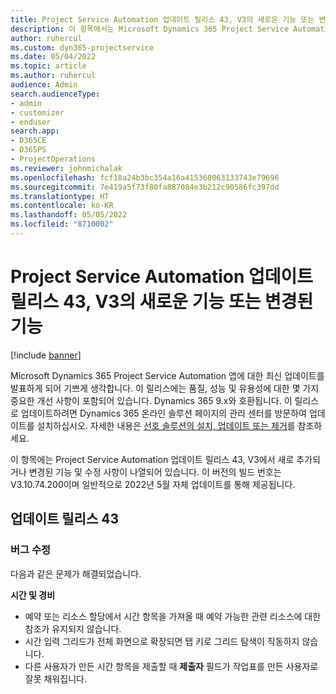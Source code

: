 ```yaml
---
title: Project Service Automation 업데이트 릴리스 43, V3의 새로운 기능 또는 변경된 기능
description: 이 항목에서는 Microsoft Dynamics 365 Project Service Automation 업데이트 릴리스 43, V3에서 사용 가능한 기능 및 수정 사항을 나열합니다.
author: ruhercul
ms.custom: dyn365-projectservice
ms.date: 05/04/2022
ms.topic: article
ms.author: ruhercul
audience: Admin
search.audienceType:
- admin
- customizer
- enduser
search.app:
- D365CE
- D365PS
- ProjectOperations
ms.reviewer: johnmichalak
ms.openlocfilehash: fcf18a24b3bc354a16a415368063133743e79696
ms.sourcegitcommit: 7e419a5f73f80fa887084e3b212c90586fc397dd
ms.translationtype: HT
ms.contentlocale: ko-KR
ms.lasthandoff: 05/05/2022
ms.locfileid: "8710002"
---
```

# <a name="whats-new-or-changed-in-project-service-automation-update-release-43-v3"></a>Project Service Automation 업데이트 릴리스 43, V3의 새로운 기능 또는 변경된 기능

[!include [banner](../includes/psa-now-project-operations.md)]

Microsoft Dynamics 365 Project Service Automation 앱에 대한 최신 업데이트를 발표하게 되어 기쁘게 생각합니다. 이 릴리스에는 품질, 성능 및 유용성에 대한 몇 가지 중요한 개선 사항이 포함되어 있습니다. Dynamics 365 9.x와 호환됩니다. 이 릴리스로 업데이트하려면 Dynamics 365 온라인 솔루션 페이지의 관리 센터를 방문하여 업데이트를 설치하십시오. 자세한 내용은 [선호 솔루션의 설치, 업데이트 또는 제거](/power-platform/admin/install-remove-preferred-solution)를 참조하세요.

이 항목에는 Project Service Automation 업데이트 릴리스 43, V3에서 새로 추가되거나 변경된 기능 및 수정 사항이 나열되어 있습니다. 이 버전의 빌드 번호는 V3.10.74.200이며 일반적으로 2022년 5월 자체 업데이트를 통해 제공됩니다.

## <a name="update-release-43"></a>업데이트 릴리스 43

### <a name="bug-fixes"></a>버그 수정

다음과 같은 문제가 해결되었습니다.


**시간 및 경비**

- 예약 또는 리소스 할당에서 시간 항목을 가져올 때 예약 가능한 관련 리소스에 대한 참조가 유지되지 않습니다.
- 시간 입력 그리드가 전체 화면으로 확장되면 탭 키로 그리드 탐색이 작동하지 않습니다.
- 다른 사용자가 만든 시간 항목을 제출할 때 **제출자** 필드가 작업표를 만든 사용자로 잘못 채워집니다.
